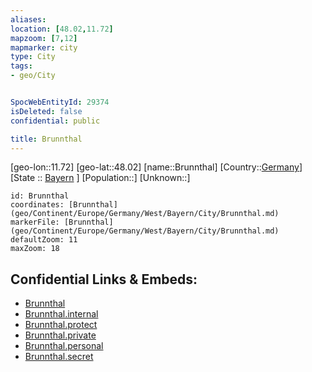 ```yaml
---
aliases: 
location: [48.02,11.72]
mapzoom: [7,12] 
mapmarker: city 
type: City
tags:
- geo/City


SpocWebEntityId: 29374
isDeleted: false
confidential: public

title: Brunnthal
---
```

[geo-lon::11.72]
[geo-lat::48.02]
[name::Brunnthal]
[Country::[Germany](geo/Continent/Europe/Germany.md)]
[State :: [Bayern](geo/Continent/Europe/Germany/West/Bayern.md) ]
[Population::]
[Unknown::]


```leaflet
id: Brunnthal
coordinates: [Brunnthal](geo/Continent/Europe/Germany/West/Bayern/City/Brunnthal.md)
markerFile: [Brunnthal](geo/Continent/Europe/Germany/West/Bayern/City/Brunnthal.md)
defaultZoom: 11 
maxZoom: 18
```


## Confidential Links & Embeds: 
- [Brunnthal](../../../../../../../../_public/geo/Continent/Europe/Germany/West/Bayern/City/Brunnthal.md) 
- [Brunnthal.internal](../../../../../../../../_internal/geo/Continent/Europe/Germany/West/Bayern/City/Brunnthal.internal.md) 
- [Brunnthal.protect](../../../../../../../../_protect/geo/Continent/Europe/Germany/West/Bayern/City/Brunnthal.protect.md) 
- [Brunnthal.private](../../../../../../../../_private/geo/Continent/Europe/Germany/West/Bayern/City/Brunnthal.private.md) 
- [Brunnthal.personal](../../../../../../../../_personal/geo/Continent/Europe/Germany/West/Bayern/City/Brunnthal.personal.md) 
- [Brunnthal.secret](../../../../../../../../_secret/geo/Continent/Europe/Germany/West/Bayern/City/Brunnthal.secret.md) 
